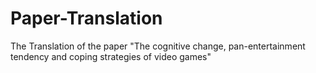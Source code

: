 # Paper-Translation
The Translation of the paper "The cognitive change, pan-entertainment tendency and coping strategies of video games"
